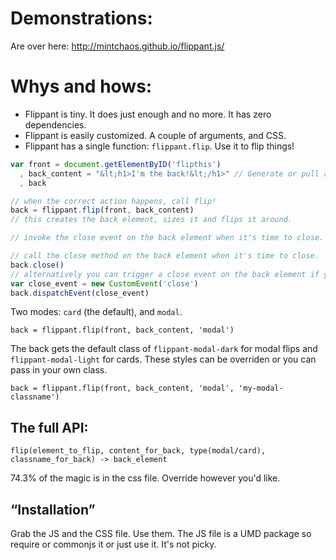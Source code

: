 Demonstrations:
===============

Are over here: http://mintchaos.github.io/flippant.js/


Whys and hows:
==============

* Flippant is tiny. It does just enough and no more. It has zero dependencies.
* Flippant is easily customized. A couple of arguments, and CSS.
* Flippant has a single function: `flippant.flip`. Use it to flip things!

```javascript
var front = document.getElementByID('flipthis')
  , back_content = "&lt;h1>I'm the back!&lt;/h1>" // Generate or pull any HTML you want for the back.
  , back

// when the correct action happens, call flip!
back = flippant.flip(front, back_content)
// this creates the back element, sizes it and flips it around.

// invoke the close event on the back element when it's time to close.

// call the close method on the back element when it's time to close.
back.close()
// alternatively you can trigger a close event on the back element if you fancy.
var close_event = new CustomEvent('close')
back.dispatchEvent(close_event)
```

Two modes: `card` (the default), and `modal`.

`back = flippant.flip(front, back_content, 'modal')`

The back gets the default class of `flippant-modal-dark` for modal flips and
`flippant-modal-light` for cards. These styles can be overriden or you can
pass in your own class.

`back = flippant.flip(front, back_content, 'modal', 'my-modal-classname')`


The full API:
-------------

`flip(element_to_flip, content_for_back, type(modal/card), classname_for_back) -> back_element`

74.3% of the magic is in the css file. Override however you'd like.


“Installation”
--------------

Grab the JS and the CSS file. Use them. The JS file is a UMD package so require or commonjs it or just use it. It's not picky.
